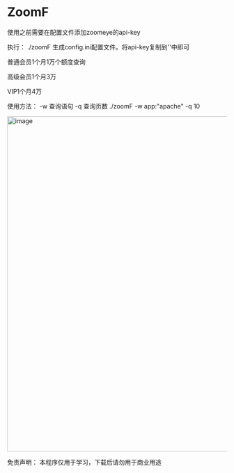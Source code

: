 # ZoomF



使用之前需要在配置文件添加zoomeye的api-key

执行： ./zoomF 生成config.ini配置文件。将api-key复制到''中即可

普通会员1个月1万个额度查询

高级会员1个月3万

VIP1个月4万


使用方法：
-w 查询语句
-q 查询页数
./zoomF -w app:"apache" -q 10


<img width="771" alt="image" src="https://user-images.githubusercontent.com/53268974/178652876-54d9b02d-0c09-4f53-9f07-ee2cdcc50a9e.png">


免责声明：
本程序仅用于学习，下载后请勿用于商业用途
